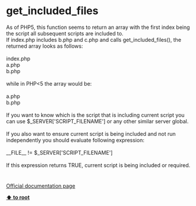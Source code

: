 # get_included_files




<div class="phpcode"><span class="html">
As of PHP5, this function seems to return an array with the first index being the script all subsequent scripts are included to.<br>If index.php includes b.php and c.php and calls get_included_files(), the returned array looks as follows:<br><br>index.php<br>a.php<br>b.php<br><br>while in PHP&lt;5 the array would be:<br><br>a.php<br>b.php<br><br>If you want to know which is the script that is including current script you can use $_SERVER[&apos;SCRIPT_FILENAME&apos;] or any other similar server global.<br><br>If you also want to ensure current script is being included and not run independently you should evaluate following expression:<br><br>__FILE__ != $_SERVER[&apos;SCRIPT_FILENAME&apos;]<br><br>If this expression returns TRUE, current script is being included or required.</span>
</div>
  

#

[Official documentation page](https://www.php.net/manual/en/function.get-included-files.php)

**[⬆ to root](/)**